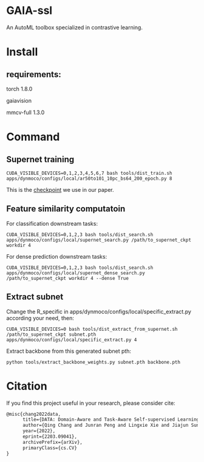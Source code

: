 # GAIA-ssl
An AutoML toolbox specialized in contrastive learning. 
# Install

  ## requirements:
  torch 1.8.0
  
  gaiavision
  
  mmcv-full 1.3.0

# Command
  ## Supernet training
  ```shell
  CUDA_VISIBLE_DEVICES=0,1,2,3,4,5,6,7 bash tools/dist_train.sh apps/dynmoco/configs/local/ar50to101_10pc_bs64_200_epoch.py 8
  ```
  This is the [checkpoint](https://drive.google.com/file/d/1NqIfts8vvfGGMwhIveJkyZWSMjJjJTBP/view?usp=sharing) we use in our paper.

  ## Feature similarity computatoin
  For classification downstream tasks:
  ```shell
  CUDA_VISIBLE_DEVICES=0,1,2,3 bash tools/dist_search.sh apps/dynmoco/configs/local/supernet_search.py /path/to_supernet_ckpt workdir 4
  ```
  For dense prediction downstream tasks:
  ```shell
  CUDA_VISIBLE_DEVICES=0,1,2,3 bash tools/dist_search.sh apps/dynmoco/configs/local/supernet_dense_search.py /path/to_supernet_ckpt workdir 4 --dense True
  ```

  ## Extract subnet
  Change the R_specific in apps/dynmoco/configs/local/specific_extract.py according your need, then:
  ```shell
  CUDA_VISIBLE_DEVICES=0 bash tools/dist_extract_from_supernet.sh /path/to_supernet_ckpt subnet.pth apps/dynmoco/configs/local/specific_extract.py 4
  ```
  Extract backbone from this generated subnet pth:
  ```shell
  python tools/extract_backbone_weights.py subnet.pth backbone.pth
  ```

# Citation

If you find this project useful in your research, please consider cite:

```latex
@misc{chang2022data,
      title={DATA: Domain-Aware and Task-Aware Self-supervised Learning}, 
      author={Qing Chang and Junran Peng and Lingxie Xie and Jiajun Sun and Haoran Yin and Qi Tian and Zhaoxiang Zhang},
      year={2022},
      eprint={2203.09041},
      archivePrefix={arXiv},
      primaryClass={cs.CV}
}
```
